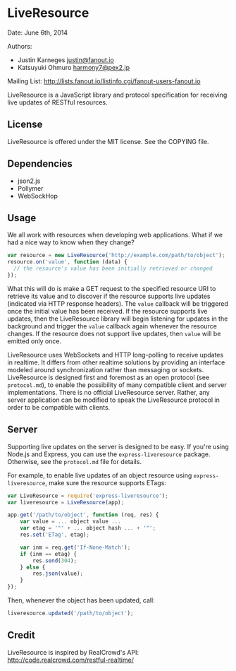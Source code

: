 LiveResource
============
Date: June 6th, 2014

Authors:
  * Justin Karneges <justin@fanout.io>
  * Katsuyuki Ohmuro <harmony7@pex2.jp>

Mailing List: http://lists.fanout.io/listinfo.cgi/fanout-users-fanout.io

LiveResource is a JavaScript library and protocol specification for receiving live updates of RESTful resources.

License
-------

LiveResource is offered under the MIT license. See the COPYING file.

Dependencies
------------

  * json2.js
  * Pollymer
  * WebSockHop

Usage
-----

We all work with resources when developing web applications. What if we had a nice way to know when they change?

```javascript
var resource = new LiveResource('http://example.com/path/to/object');
resource.on('value', function (data) {
  // the resource's value has been initially retrieved or changed
});
```

What this will do is make a GET request to the specified resource URI to retrieve its value and to discover if the resource supports live updates (indicated via HTTP response headers). The `value` callback will be triggered once the initial value has been received. If the resource supports live updates, then the LiveResource library will begin listening for updates in the background and trigger the `value` callback again whenever the resource changes. If the resource does not support live updates, then `value` will be emitted only once.

LiveResource uses WebSockets and HTTP long-polling to receive updates in realtime. It differs from other realtime solutions by providing an interface modeled around synchronization rather than messaging or sockets. LiveResource is designed first and foremost as an open protocol (see `protocol.md`), to enable the possibility of many compatible client and server implementations. There is no official LiveResource server. Rather, any server application can be modified to speak the LiveResource protocol in order to be compatible with clients.

Server
------

Supporting live updates on the server is designed to be easy. If you're using Node.js and Express, you can use the `express-liveresource` package. Otherwise, see the `protocol.md` file for details.

For example, to enable live updates of an object resource using `express-liveresource`, make sure the resource supports ETags:

```javascript
var LiveResource = require('express-liveresource');
var liveresource = LiveResource(app);

app.get('/path/to/object', function (req, res) {
    var value = ... object value ...
    var etag = '"' + ... object hash ... + '"';
    res.set('ETag', etag);

    var inm = req.get('If-None-Match');
    if (inm == etag) {
        res.send(304);
    } else {
        res.json(value);
    }
});
```

Then, whenever the object has been updated, call:

```javascript
liveresource.updated('/path/to/object');
```

Credit
------

LiveResource is inspired by RealCrowd's API: http://code.realcrowd.com/restful-realtime/
